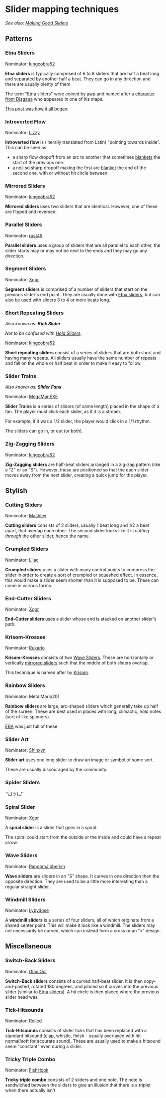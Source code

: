 <!-- TODO: Needs to be rewritten, the article does not match with other articles (writing style, formatting).
Also check if the article matches with ASC. See #5729 for more informations -->

# Slider mapping techniques

*See also: [Making Good Sliders](/wiki/Mapping_Techniques/Making_Good_Sliders)*

<!-- please place all mapping techniques in alphabetical order -->

## Patterns

### Etna Sliders

Nominator: [kingcobra52](https://osu.ppy.sh/users/9934)

**Etna sliders** is typically comprised of 6 to 8 sliders that are half a beat long and separated by another half a beat.
They can go in any direction and there are usually plenty of them.

The term "Etna sliders" were coined by [awp](https://osu.ppy.sh/users/2650) and named after a [character from Disgaea](https://disgaea.fandom.com/wiki/Etna) who appeared in one of his maps.

[This post was how it all began.](https://osu.ppy.sh/community/forums/posts/5783)

### Introverted Flow

Nominator: [Lizzy](https://osu.ppy.sh/users/1394757)

**Introverted flow** is (literally translated from Latin) "pointing towards inside".
This can be seen as:

- a sharp flow dropoff from an arc to another that sometimes [blankets](/wiki/Mapping_Techniques/Formations#blanket-combos) the start of the previous one.
- a not-so sharp dropoff making the first arc [blanket](/wiki/Mapping_Techniques/Formations#blanket-combos) the end of the second one, with or without hit circle between.

### Mirrored Sliders

Nominator: [kingcobra52](https://osu.ppy.sh/users/9934)

**Mirrored sliders** uses two sliders that are identical.
However, one of these are flipped and reversed.

### Parallel Sliders

Nominator: [rust45](https://osu.ppy.sh/users/117369)

**Parallel sliders** uses a group of sliders that are all parallel to each other, the slider starts may or may not be next to the ends and they may go any direction.

### Segment Sliders

Nominator: [Xgor](https://osu.ppy.sh/users/98661)

**Segment sliders** is comprised of a number of sliders that start on the previous slider's end point.
They are usually done with [Etna sliders](#etna-sliders), but can also be used with sliders 3 to 4 or more beats long.

### Short Repeating Sliders

*Also known as: **Kick Slider***

*Not to be confused with [Hold Sliders](/wiki/Mapping_Techniques/Unrankable#hold-sliders).*

Nominator: [kingcobra52](https://osu.ppy.sh/users/9934)

**Short repeating sliders** consist of a series of sliders that are both short and having many repeats.
All sliders usually have the same number of repeats and fall on the whole or half beat in order to make it easy to follow.

### Slider Trains

*Also known as: **Slider Fans***

Nominator: [MegaManEXE](https://osu.ppy.sh/users/951)

**Slider Trains** is a series of sliders (of same length) placed in the shape of a fan.
The player must click each slider, as if it is a stream.

For example, if it was a 1/2 slider, the player would click in a 1/1 rhythm.

The sliders can go in, or out (or both).

### Zig-Zagging Sliders

Nominator: [kingcobra52](https://osu.ppy.sh/users/9934)

**Zig-Zagging sliders** are half-beat sliders arranged in a zig-zag pattern (like a "Z" or an "S").
However, these are positioned so that the each slider moves away from the next slider, creating a quick jump for the player.

## Stylish

### Cutting Sliders

Nominator: [Mashley](https://osu.ppy.sh/users/41481)

**Cutting sliders** consists of 2 sliders, usually 1 beat long and 1/2 a beat apart, that overlap each other.
The second slider looks like it is *cutting through* the other slider, hence the name.

### Crumpled Sliders

Nominator: [Lilac](https://osu.ppy.sh/users/58197)

**Crumpled sliders** uses a slider with many control points to compress the slider in order to create a sort of crumpled or squashed effect.
In essence, this would make a slider seem shorter than it is supposed to be.
These can come in various forms.

### End-Cutter Sliders

Nominator: [Xgor](https://osu.ppy.sh/users/98661)

**End-Cutter sliders** uses a slider whose end is stacked on another slider's path.

### Krisom-Krosses

Nominator: [Rukario](https://osu.ppy.sh/users/110372)

**Krisom-Krosses** consists of two [Wave Sliders](#wave-sliders).
These are horizontally or vertically [mirrored sliders](#mirrored-sliders) such that the middle of both sliders overlap.

This technique is named after by [Krisom](https://osu.ppy.sh/users/99269).

### Rainbow Sliders

Nominator: MetalMario201

**Rainbow sliders** are large, arc-shaped sliders which generally take up half of the screen.
These are best used in places with long, climactic, hold notes (sort of like spinners).

[EBA](/wiki/iNiS_games) was just full of these.

### Slider Art

Nominator: [Shinxyn](https://osu.ppy.sh/users/13996)

**Slider art** uses one long slider to draw an image or symbol of some sort.

These are usually discouraged by the community.

### Spider Sliders

¯\\\_(ツ)\_/¯

### Spiral Slider

Nominator: [Xgor](https://osu.ppy.sh/users/98661)

A **spiral slider** is a slider that goes in a spiral.

The spiral could start from the outside or the inside and could have a repeat arrow.

### Wave Sliders

Nominator: [RandomJibberish](https://osu.ppy.sh/users/157879)

**Wave sliders** are sliders in an "S" shape.
It curves in one direction then the opposite direction.
They are used to be a little more interesting than a regular straight slider.

### Windmill Sliders

Nominator: [Lybydose](https://osu.ppy.sh/users/64501)

A **windmill sliders** is a series of four sliders, all of which originate from a shared center point.
This will make it look like a windmill.
The sliders may not necessarily be curved, which can instead form a cross or an "x" design.

## Miscellaneous

### Switch-Back Sliders

Nominator: [GladiOol](https://osu.ppy.sh/users/23326)

**Switch-Back sliders** consists of a curved half-beat slider.
It is then copy-and-pasted, rotated 180 degrees, and placed so it curves into the previous slider (similar to [Etna sliders](#etna-sliders)).
A hit circle is then placed where the previous slider head was.

### Tick-Hitsounds

Nominator: [Rolled](https://osu.ppy.sh/users/5243)

**Tick-Hitsounds** consists of slider ticks that has been replaced with a standard hitsound (clap, whistle, finish - usually overlayed with hit-normal/soft for accurate sound).
These are usually used to make a hitsound seem "constant" even during a slider.

### Tricky Triple Combo

Nominator: [FishHook](https://osu.ppy.sh/users/167586)

**Tricky triple combo** consists of 2 sliders and one note.
The note is sandwiched between the sliders to give an illusion that there is a triplet when there actually isn't.
